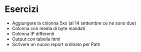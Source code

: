 
# Esercizi

* Aggiungere la colonna 5xx (al 14 settembre ce ne sono due)
* Colonna con media di byte mandati
* Colonna IP differenti
* Output con tabella html
* Scrivere un nuovo report ordinato per Path

